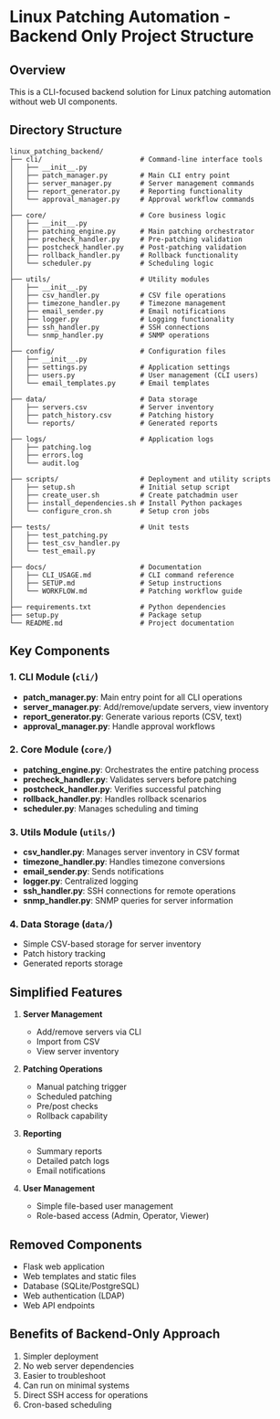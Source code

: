 # Linux Patching Automation - Backend Only Project Structure

## Overview
This is a CLI-focused backend solution for Linux patching automation without web UI components.

## Directory Structure

```
linux_patching_backend/
├── cli/                        # Command-line interface tools
│   ├── __init__.py
│   ├── patch_manager.py        # Main CLI entry point
│   ├── server_manager.py       # Server management commands
│   ├── report_generator.py     # Reporting functionality
│   └── approval_manager.py     # Approval workflow commands
│
├── core/                       # Core business logic
│   ├── __init__.py
│   ├── patching_engine.py      # Main patching orchestrator
│   ├── precheck_handler.py     # Pre-patching validation
│   ├── postcheck_handler.py    # Post-patching validation
│   ├── rollback_handler.py     # Rollback functionality
│   └── scheduler.py            # Scheduling logic
│
├── utils/                      # Utility modules
│   ├── __init__.py
│   ├── csv_handler.py          # CSV file operations
│   ├── timezone_handler.py     # Timezone management
│   ├── email_sender.py         # Email notifications
│   ├── logger.py               # Logging functionality
│   ├── ssh_handler.py          # SSH connections
│   └── snmp_handler.py         # SNMP operations
│
├── config/                     # Configuration files
│   ├── __init__.py
│   ├── settings.py             # Application settings
│   ├── users.py                # User management (CLI users)
│   └── email_templates.py      # Email templates
│
├── data/                       # Data storage
│   ├── servers.csv             # Server inventory
│   ├── patch_history.csv       # Patching history
│   └── reports/                # Generated reports
│
├── logs/                       # Application logs
│   ├── patching.log
│   ├── errors.log
│   └── audit.log
│
├── scripts/                    # Deployment and utility scripts
│   ├── setup.sh                # Initial setup script
│   ├── create_user.sh          # Create patchadmin user
│   ├── install_dependencies.sh # Install Python packages
│   └── configure_cron.sh       # Setup cron jobs
│
├── tests/                      # Unit tests
│   ├── test_patching.py
│   ├── test_csv_handler.py
│   └── test_email.py
│
├── docs/                       # Documentation
│   ├── CLI_USAGE.md            # CLI command reference
│   ├── SETUP.md                # Setup instructions
│   └── WORKFLOW.md             # Patching workflow guide
│
├── requirements.txt            # Python dependencies
├── setup.py                    # Package setup
└── README.md                   # Project documentation
```

## Key Components

### 1. CLI Module (`cli/`)
- **patch_manager.py**: Main entry point for all CLI operations
- **server_manager.py**: Add/remove/update servers, view inventory
- **report_generator.py**: Generate various reports (CSV, text)
- **approval_manager.py**: Handle approval workflows

### 2. Core Module (`core/`)
- **patching_engine.py**: Orchestrates the entire patching process
- **precheck_handler.py**: Validates servers before patching
- **postcheck_handler.py**: Verifies successful patching
- **rollback_handler.py**: Handles rollback scenarios
- **scheduler.py**: Manages scheduling and timing

### 3. Utils Module (`utils/`)
- **csv_handler.py**: Manages server inventory in CSV format
- **timezone_handler.py**: Handles timezone conversions
- **email_sender.py**: Sends notifications
- **logger.py**: Centralized logging
- **ssh_handler.py**: SSH connections for remote operations
- **snmp_handler.py**: SNMP queries for server information

### 4. Data Storage (`data/`)
- Simple CSV-based storage for server inventory
- Patch history tracking
- Generated reports storage

## Simplified Features

1. **Server Management**
   - Add/remove servers via CLI
   - Import from CSV
   - View server inventory

2. **Patching Operations**
   - Manual patching trigger
   - Scheduled patching
   - Pre/post checks
   - Rollback capability

3. **Reporting**
   - Summary reports
   - Detailed patch logs
   - Email notifications

4. **User Management**
   - Simple file-based user management
   - Role-based access (Admin, Operator, Viewer)

## Removed Components
- Flask web application
- Web templates and static files
- Database (SQLite/PostgreSQL)
- Web authentication (LDAP)
- Web API endpoints

## Benefits of Backend-Only Approach
1. Simpler deployment
2. No web server dependencies
3. Easier to troubleshoot
4. Can run on minimal systems
5. Direct SSH access for operations
6. Cron-based scheduling